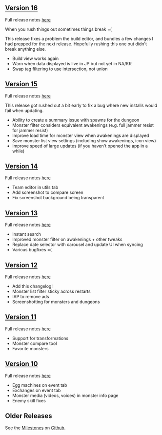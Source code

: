 ## [Version 16](https://github.com/nachoapps/dadguide-flutter/releases/tag/v16)

Full release notes [here](https://github.com/nachoapps/dadguide-flutter/milestone/16?closed=1)

When you rush things out sometimes things break =(

This release fixes a problem the build editor, and bundles a few changes I had prepped for the
next release. Hopefully rushing this one out didn't break anything else.

* Build view works again
* Warn when data displayed is live in JP but not yet in NA/KR
* Swap tag filtering to use intersection, not union

## [Version 15](https://github.com/nachoapps/dadguide-flutter/releases/tag/v15)

Full release notes [here](https://github.com/nachoapps/dadguide-flutter/milestone/15?closed=1)

This release got rushed out a bit early to fix a bug where new installs would fail when updating.

* Ability to create a summary issue with spawns for the dungeon
* Monster filter considers equivalent awakenings (e.g. full jammer resist for jammer resist)
* Improve load time for monster view when awakenings are displayed
* Save monster list view settings (including show awakenings, icon view)
* Improve speed of large updates (if you haven't opened the app in a while)

## [Version 14](https://github.com/nachoapps/dadguide-flutter/releases/tag/v14)

Full release notes [here](https://github.com/nachoapps/dadguide-flutter/milestone/14?closed=1)

* Team editor in utils tab
* Add screenshot to compare screen
* Fix screenshot background being transparent

## [Version 13](https://github.com/nachoapps/dadguide-flutter/releases/tag/2.0.105)

Full release notes [here](https://github.com/nachoapps/dadguide-flutter/milestone/13?closed=1)

* Instant search
* Improved monster filter on awakenings + other tweaks
* Replace date selector with carousel and update UI when syncing
* Various bugfixes =(

## [Version 12](https://github.com/nachoapps/dadguide-flutter/releases/tag/2.0.103)

Full release notes [here](https://github.com/nachoapps/dadguide-flutter/milestone/12?closed=1)

* Add this changelog!
* Monster list filter sticky across restarts
* IAP to remove ads
* Screenshotting for monsters and dungeons

## [Version 11](https://github.com/nachoapps/dadguide-flutter/releases/tag/2.0.87)

Full release notes [here](https://github.com/nachoapps/dadguide-flutter/milestone/11?closed=1)

* Support for transformations
* Monster compare tool
* Favorite monsters

## [Version 10](https://github.com/nachoapps/dadguide-flutter/releases/tag/v2.0.82)

Full release notes [here](https://github.com/nachoapps/dadguide-flutter/milestone/10?closed=1)

* Egg machines on event tab
* Exchanges on event tab
* Monster media (videos, voices) in monster info page
* Enemy skill fixes

## Older Releases

See the [Milestones](https://github.com/nachoapps/dadguide-flutter/milestones?state=closed) on [Github](https://github.com/nachoapps/dadguide-flutter).

